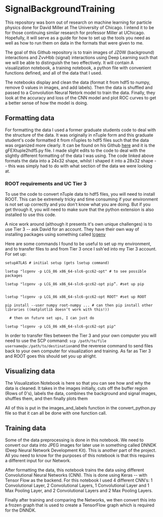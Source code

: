 # SignalBackgroundTraining

This repository was born out of research on machine learning for particle physics done for David Miller at The University of Chicago. I intend it to be for those continuing similar research for professor Miller at UChicago. Hopefully, it will serve as a guide for how to set up the tools you need as well as how to run them on data in the formats that were given to me.

The goal of this Github repository is to train images of JZ0W (background) interactions and ZvvHbb (signal) interactions using Deep Learning such that we will be able to distinguish the two effectively. It will contain A visualization notebook, a training notebook, a python file with convenient functions defined, and all of the data that I used.

The notebooks display and clean the data (format it from hdf5 to numpy, remove 0 values in images, and add labels). Then the data is shuffled and passed to a Convolution Neural Netork model to train the data. Finally, they look at the accuracy and loss of the CNN model and plot ROC curves to get a better sense of how the model is doing.

## Formatting data
For formatting the data I used a former graduate students code to deal with the structure of the data. It was originally in nTuple form and this graduate student's code formatted it from nTuples to hdf5 files such that the data was organized more clearly. It can be found on his Github [here](https://github.com/kratsg/gML.git) and it is the gFEXtuple2hdf5.py file. I made slight edits to the code to deal with the slightly different formatting of the data I was using. The code linked above formats the data into a 24x32 shape, whilst I shaped it into a 28x32 shape -- this was simply had to do with what section of the data we were looking at.

### ROOT requirements and UC Tier 3
To use the code to convert nTuple data to hdf5 files, you will need to install ROOT. This can be extremely tricky and time consuming if your environment is not set up correctly and you don't know what you are doing. But if you get through it, you will need to make sure that the python extension is also installed to use this code.

A nice work around (although it presents it's own unique challenges) is to use Tier 3 -- ask David for an account.
They have their own way of installing packages using something called [lcgenv](https://twiki.atlas-canada.ca/bin/view/AtlasCanada/Lcgenv)

Here are some commands I found to be useful to set up my environment, and to transfer files to and from Tier 3 once I ssh'ed into my Tier 3 account.
For set up:
```
setupATLAS # initial setup (gets lsetup command)

lsetup "lcgenv -p LCG_86 x86_64-slc6-gcc62-opt" # to see possible packages

lsetup "lcgenv -p LCG_86 x86_64-slc6-gcc62-opt pip”. #set up pip


lsetup "lcgenv -p LCG_86 x86_64-slc6-gcc62-opt ROOT" #set up ROOT

pip install --user numpy root-numpy ... # can then pip install other libraries ((matplotlib doesn’t work with this!))

  # then on future set ups, I can just do 

lsetup "lcgenv -p LCG_86 x86_64-slc6-gcc62-opt pip" 

```

In order to transfer files between the Tier 3 and your own computer you will need to use the SCP command: `scp /path/to/file username@a:/path/to/destination`and the reverese command to send files back to your own computer for visualization and training. As far as Tier 3 and ROOT goes this should set you up alright.

## Visualizing data
The Visualization Notebook is here so that you can see how and why the data is cleaned. It takes in the images initially, cuts off the buffer region (Rows of 0's), labels the data, combines the background and signal images, shuffles them, and then finally plots them

All of this is put in the images_and_labels function in the convert_python.py file so that it can all be done with one function call.

## Training data
Some of the data preprocessing is done in this notebook. We need to convert our data into JPEG images for later use in something called DNNDK (Deep Neural Network Development Kit). This is another part of the project. All you need to know for the purposes of this notebook is that this requires a different input for our Network.

After formatting the data, this notebook trains the data using different Convolutional Neural Networks (CNN). This is done using Keras -- with Tensor Flow as the backend. For this notebook I used 4 different CNN's: 1 Convolutional Layer, 2 Convolutional Layers, 1 Convolutional Layer and 1 Max Pooling Layer, and 2 Convolutional Layers and 2 Max Pooling Layers.


Finally after training and comparing the Networks, we then convert this into a frozen graph that is used to create a TensorFlow graph which is required for the DNNDK.

